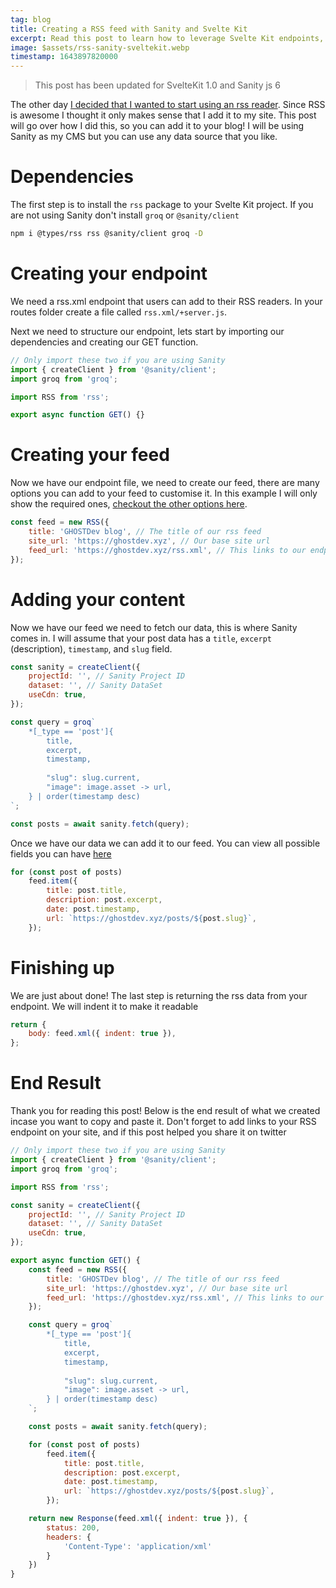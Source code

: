 ```yaml
---
tag: blog
title: Creating a RSS feed with Sanity and Svelte Kit
excerpt: Read this post to learn how to leverage Svelte Kit endpoints, along with a CMS such as sanity to create a RSS feed for your blog.
image: $assets/rss-sanity-sveltekit.webp
timestamp: 1643897820000
---
```


> This post has been updated for SvelteKit 1.0 and Sanity js 6

The other day [I decided that I wanted to start using an rss reader](https://twitter.com/onlyspaceghost/status/1487032568100839428). Since RSS is awesome I thought it only makes sense that I add it to my site. This post will go over how I did this, so you can add it to your blog! I will be using Sanity as my CMS but you can use any data source that you like.

# Dependencies

The first step is to install the `rss` package to your Svelte Kit project. If you are not using Sanity don't install `groq` or `@sanity/client`

```bash
npm i @types/rss rss @sanity/client groq -D
```

# Creating your endpoint

We need a rss.xml endpoint that users can add to their RSS readers. In your routes folder create a file called `rss.xml/+server.js`.

Next we need to structure our endpoint, lets start by importing our dependencies and creating our GET function.

```js
// Only import these two if you are using Sanity
import { createClient } from '@sanity/client';
import groq from 'groq';

import RSS from 'rss';

export async function GET() {}
```

# Creating your feed

Now we have our endpoint file, we need to create our feed, there are many options you can add to your feed to customise it. In this example I will only show the required ones, [checkout the other options here](https://www.npmjs.com/package/rss#feedoptions).

```js
const feed = new RSS({
    title: 'GHOSTDev blog', // The title of our rss feed
    site_url: 'https://ghostdev.xyz', // Our base site url
    feed_url: 'https://ghostdev.xyz/rss.xml', // This links to our endpoint
});
```

# Adding your content

Now we have our feed we need to fetch our data, this is where Sanity comes in. I will assume that your post data has a `title`, `excerpt` (description), `timestamp`, and `slug` field.

```js
const sanity = createClient({
    projectId: '', // Sanity Project ID
    dataset: '', // Sanity DataSet
    useCdn: true,
});

const query = groq`
    *[_type == 'post']{
        title,
        excerpt,
        timestamp,
        
        "slug": slug.current,
        "image": image.asset -> url,
    } | order(timestamp desc)
`;

const posts = await sanity.fetch(query);
```

Once we have our data we can add it to our feed. You can view all possible fields you can have [here](https://www.npmjs.com/package/rss#itemoptions)

```js
for (const post of posts)
    feed.item({
        title: post.title,
        description: post.excerpt,
        date: post.timestamp,
        url: `https://ghostdev.xyz/posts/${post.slug}`,
    });
```

# Finishing up

We are just about done! The last step is returning the rss data from your endpoint. We will indent it to make it readable

```js
return {
    body: feed.xml({ indent: true }),
};
```

# End Result

Thank you for reading this post! Below is the end result of what we created incase you want to copy and paste it. Don't forget to add links to your RSS endpoint on your site, and if this post helped you share it on twitter

```js
// Only import these two if you are using Sanity
import { createClient } from '@sanity/client';
import groq from 'groq';

import RSS from 'rss';

const sanity = createClient({
    projectId: '', // Sanity Project ID
    dataset: '', // Sanity DataSet
    useCdn: true,
});

export async function GET() {
    const feed = new RSS({
        title: 'GHOSTDev blog', // The title of our rss feed
        site_url: 'https://ghostdev.xyz', // Our base site url
        feed_url: 'https://ghostdev.xyz/rss.xml', // This links to our endpoint
    });

    const query = groq`
        *[_type == 'post']{
            title,
            excerpt,
            timestamp,
            
            "slug": slug.current,
            "image": image.asset -> url,
        } | order(timestamp desc)
    `;

    const posts = await sanity.fetch(query);

    for (const post of posts)
        feed.item({
            title: post.title,
            description: post.excerpt,
            date: post.timestamp,
            url: `https://ghostdev.xyz/posts/${post.slug}`,
        });

    return new Response(feed.xml({ indent: true }), {
        status: 200,
        headers: {
            'Content-Type': 'application/xml'
        }
    })
}
```
